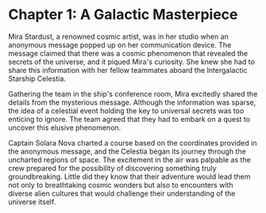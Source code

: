 # Chapter 1: A Galactic Masterpiece

Mira Stardust, a renowned cosmic artist, was in her studio when an anonymous message popped up on her communication device. The message claimed that there was a cosmic phenomenon that revealed the secrets of the universe, and it piqued Mira's curiosity. She knew she had to share this information with her fellow teammates aboard the Intergalactic Starship Celestia.

Gathering the team in the ship's conference room, Mira excitedly shared the details from the mysterious message. Although the information was sparse, the idea of a celestial event holding the key to universal secrets was too enticing to ignore. The team agreed that they had to embark on a quest to uncover this elusive phenomenon.

Captain Solara Nova charted a course based on the coordinates provided in the anonymous message, and the Celestia began its journey through the uncharted regions of space. The excitement in the air was palpable as the crew prepared for the possibility of discovering something truly groundbreaking. Little did they know that their adventure would lead them not only to breathtaking cosmic wonders but also to encounters with diverse alien cultures that would challenge their understanding of the universe itself.